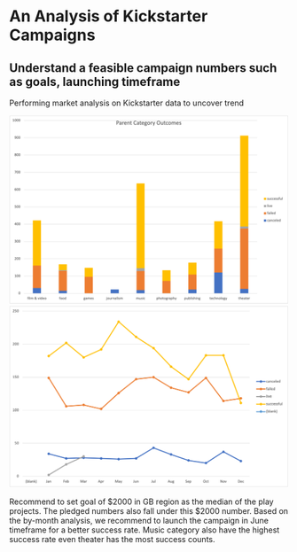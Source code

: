 # An Analysis of Kickstarter Campaigns
## Understand a feasible campaign numbers such as goals, launching timeframe
Performing market analysis on Kickstarter data to uncover trend

![Parent Category Outcomes.png](https://github.com/chris820629/chris_kickstarter_analysis/blob/main/Parent%20Category%20Outcomes.png)
![Outcomes Based on Launch Date.png](https://github.com/chris820629/chris_kickstarter_analysis/blob/main/Outcomes%20Based%20on%20Launch%20Date.png)


Recommend to set goal of $2000 in GB region as the median of the play projects. The pledged numbers also fall under this $2000 number. Based on the by-month analysis, we recommend to launch the campaign in June timeframe for a better success rate. 
Music category also have the highest success rate even theater has the most success counts.
